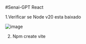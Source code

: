 #Senai-GPT React

1.Verificar se Node v20 esta baixado

![image](https://github.com/user-attachments/assets/65eb0fa4-8deb-493d-9ada-183d66f4340b)

2. Npm create vite
